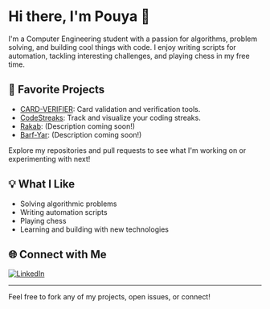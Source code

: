 # Hi there, I'm Pouya 👋

I'm a Computer Engineering student with a passion for algorithms, problem solving, and building cool things with code. I enjoy writing scripts for automation, tackling interesting challenges, and playing chess in my free time.

## 🚀 Favorite Projects

- [CARD-VERIFIER](https://github.com/pouyatavakoli/CARD-VERIFIER): Card validation and verification tools.
- [CodeStreaks](https://github.com/pouyatavakoli/CodeStreaks): Track and visualize your coding streaks.
- [Rakab](https://github.com/pouyatavakoli/Rakab): (Description coming soon!)
- [Barf-Yar](https://github.com/Reza-namvaran/Barf-Yar): (Description coming soon!)

Explore my repositories and pull requests to see what I'm working on or experimenting with next!

## 💡 What I Like

- Solving algorithmic problems
- Writing automation scripts
- Playing chess
- Learning and building with new technologies

## 🌐 Connect with Me

[![LinkedIn](https://img.shields.io/badge/LinkedIn-blue?logo=linkedin)](https://www.linkedin.com/in/pouya-t/)

---

Feel free to fork any of my projects, open issues, or connect!
